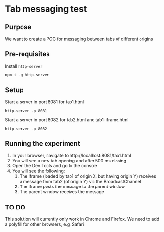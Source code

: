 # Tab messaging test

## Purpose
We want to create a POC for messaging between tabs of different origins

## Pre-requisites
Install `http-server`
```
npm i -g http-server

```

## Setup
Start a server in port 8081 for tab1.html
```
http-server -p 8081
```
Start a server in port 8082 for tab2.html and tab1-iframe.html
```
http-server -p 8082
```

## Running the experiment
1. In your browser, navigate to http://localhost:8081/tab1.html
1. You will see a new tab opening and after 500 ms closing
1. Open the Dev Tools and go to the console
1. You will see the following:
    1. The iframe (loaded by tab1 of origin X, but having origin Y) receives a message from tab2 (of origin Y) via the BroadcastChannel
    1. The iframe posts the message to the parent window
    1. The parent window receives the message

## TO DO
This solution will currently only work in Chrome and Firefox. We need to add a polyfill for other browsers, e.g. Safari